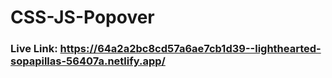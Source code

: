 # CSS-JS-Popover
### Live Link: https://64a2a2bc8cd57a6ae7cb1d39--lighthearted-sopapillas-56407a.netlify.app/
